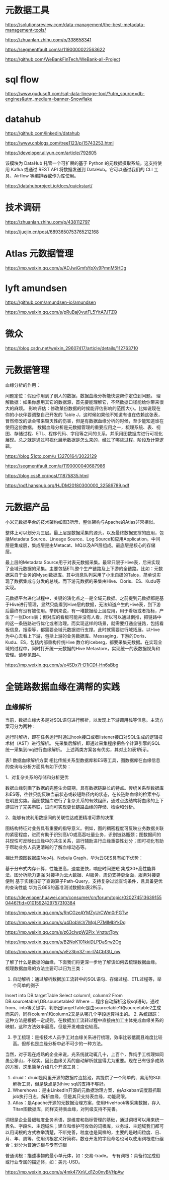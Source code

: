# 元数据工具

https://solutionsreview.com/data-management/the-best-metadata-management-tools/

https://zhuanlan.zhihu.com/p/338658341

https://segmentfault.com/a/1190000022563622


https://github.com/WeBankFinTech/WeBank-all-Project

# sql flow
https://www.gudusoft.com/sql-data-lineage-tool/?utm_source=db-engines&utm_medium=banner-Snowflake

# datahub

https://github.com/linkedin/datahub

https://www.cnblogs.com/tree1123/p/15743253.html

https://developer.aliyun.com/article/792605


该模块为 DataHub 托管一个可扩展的基于 Python 的元数据摄取系统。这支持使用 Kafka 或通过 REST API 将数据发送到 DataHub。它可以通过我们的 CLI 工具、Airflow 等编排器或作为库使用。

https://datahubproject.io/docs/quickstart/


# 技术调研

https://zhuanlan.zhihu.com/p/438112797

https://juejin.cn/post/6893650753765212168

# Atlas 元数据管理

https://mp.weixin.qq.com/s/ADJwiGmfsYpXv9PmnM5HDg

# lyft amundsen

https://github.com/amundsen-io/amundsen


https://mp.weixin.qq.com/s/pRuBaj0vutFL5YitA7JTZQ

# 微众

https://blog.csdn.net/weixin_29607417/article/details/112763710

# 元数据管理

血缘分析的作用：

问题定位：假设你用到了别人的数据，数据血缘分析能快速帮你定位到问题。
理解数据：如果你想用其它的数据源，首先要能理解它，不然数据口径能给你带来很大的麻烦。
影响评估：修改某份数据的时候能评估影响的范围大小。比如说现在你的小伙伴要调整自己开发的 Table J，这时候如果他不知道有谁在依赖这张表，冒然修改的话会带来毁灭性的伤害，但是有数据血缘分析的时候，至少能知道谁在使用这份数据。
数据血缘分析是元数据管理的重要应用之一，梳理系统、表、视图、存储过程、ETL、程序代码、字段等之间的关系，并采用图数据库进行可视化展现。总之就是通过可视化展示数据是怎么来的，经过了哪些过程、阶段及计算逻辑。

https://blog.51cto.com/u_13270164/3022129

https://segmentfault.com/a/1190000040687986

https://blog.css8.cn/post/11875835.html

https://pdf.hanspub.org/HJDM20180300000_32589789.pdf

# 元数据产品

小米元数据平台的技术架构如图3所示，整体架构与Apache的Atlas非常相似。

整体上可以划分为三层。最上层是数据采集的源头，以及最终数据支撑的应用，包括Metadata Source、Lineage Source、Log Source和应用Application。中间层是集成层，集成层是由Metacat、MQ以及API层组成。最底层是核心的存储层。

最上层的Metadata Source用于对表元数据采集。最早只限于Hive表，后来实现了全域元数据的采集。主要包括ETL整个生产链路及上下游的全链路。比如：元数据采自于业务的Mysql数据库。其中消息队列采用了小米自研的Talos，简单说实现了数据集成与分发的总线。而下游元数据的采集由Hive、Doris、ES、Kudu等实现。

元数据平台进化过程中，关键的演化点之一是全域元数据。之前提到元数据都是基于Hive进行管理，显然只能看到Hive层的数据，无法知道产生的Hive表，到下游后最终有没有被使用。举例来说，有一堆数据给上层应用，用于看板或者指标，产生了一张Doris表；但对应的看板可能并没有人看，所以可以通过倒推，把链路中的这一条链路进行优化或者治理。而实现这样的场景，就需要打通全链路，包括看板信息，搜索等，都需要全域元数据进行支撑。此时就需要进行域拓展。以Hive为中心去看上下游，包括上游的业务数据库、Messaging，下游的Doris、Kudu、ES，包括内部重构传统Hive 数仓的Iceberg，都要采集元数据。在实现全域的过程中，同时打开统一元数据的Hive Metastore，实现统一的表数据视角和管理。请参见图4。

https://mp.weixin.qq.com/s/e4SDx7I-D1iCDf-Hn6sBbg





# 全链路数据血缘在满帮的实践

## 血缘解析
当前，数据血缘大多是对SQL语句进行解析，以发现上下游调用栈等信息。主流方案可分为两种：

运行时解析，即在任务运行时通过hook接口或者listener接口对SQL生成的逻辑技术树（AST）进行解析。
先采集后解析，即通过采集程序把各个计算引擎的SQL统一采集到mq进行血缘解析。
上述两类方案各有优劣，其对比如表1所示。

表1 数据血缘解析方案
相比传统关系型数据库和ES等工具，图数据库在血缘信息的查询与分析方面具有如下优势：

1、对复杂关系的存储和分析更优

数据血缘刻画了数据的完整生命周期，具有数据链路长的特点。传统关系型数据库和ES等，往往只能反映当前状态或较短路径内的状态，在长链路血缘的检索中存在明显劣势。而图数据库进行了复杂关系的有效组织，通过点边结构将血缘的上下游进行了完美串联，进而可实现更长链路血缘的存储、检索和分析。

2、能够有效利用数据间的关联性达成更精准可靠的决策

图结构特征对业务具有重要的指导意义。例如，图的稠密程度可反映业务数据关联的紧密程度，进而有助于识别高I/O或高吞吐量业务，识别链路瓶颈；图数据间的共现性可反映出血缘中的共生关系，进行辅助进行血缘重要性划分；图可视化有助于帮助业务人员更清晰的了解血缘动态等。

相比开源图数据库Neo4j、Nebula Graph，华为云GES具有如下优势：

基于分布式内存计算，性能更高，速度更快，响应时间更短
集成30+高性能算法，图分析能力更强
对接华为云大数据、AI服务，周边支持更全面，服务对接更便利
基于实践自研了查询算子Path-Query，支持复杂过滤查询条件，且具备更优的查询性能
华为云GES的基准测试数据如表2所示。

https://developer.huawei.com/consumer/cn/forum/topic/0202745136391550446?fid=0101592429757310384


https://mp.weixin.qq.com/s/RnCGzeAYMZyUrCWm0rFGTw

https://mp.weixin.qq.com/s/u4DobVcV7MgLPZMIMbYkDg

https://mp.weixin.qq.com/s/z63cIwpW2Plx_VnztutTpw

https://mp.weixin.qq.com/s/B2NoK101kkiDLPDaSrw2Og


https://mp.weixin.qq.com/s/vEz3bn3Z-m-I74Cbf3U_nw


了解了什么是数据的血缘，下面我们将更深一步地了解该如何去梳理数据血缘。
梳理数据血缘的方法主要可以归为三类：
1. 自动解析：通过解析数据加工流转中的SQL语句、存储过程、ETL过程等，举个简单的例子

Insert into DB.targetTable
Select column1, column2
From DB.sourcetable1,DB.sourcetable2
Where …
程序自动解析这段sql语句，通过from、into等关键字，判断出targetTable是由sourcetable1和sourcetable2生成而来的，同样column1和column2又是从哪几个字段运算得出的。
2. 系统跟踪：这种方法是根据一定规则，在数据加工流转过程中直接由加工主体完成血缘关系的映射，这种方法效率最高，但是开发难度也较高。

3. 手工梳理：是指技术人员手工对血缘关系进行梳理，效率比较低而且难度比较高。但却也是血缘分析中必不可少的一种方法。


当然，对于现在成熟的企业来说，光系统就动辄几十，上百个，靠纯手工梳理如同愚公移山，不现实。因此血缘关系的自动解析就显得尤为重要。现在已有很多成熟的方案，这里简单介绍几个开源工具：

1. druid：druid是阿里开源的数据库连接池，其提供了一个简单的、易用的SQL解析工具，但是缺点是对hive sql的支持不够好。
2. Wherehows：是由LinkedIn开源的元数据治理方案，由Azkaban调度器抓取job执行日志，解析血缘，但是其只支持表血缘，功能局限。
3. Atlas：是Apache开源的元数据治理方案，使用HiveHook等采集数据，存入Titan图数据库，同样支持表血缘，对列级支持不完善。



词根是企业最细粒度业务术语，是维度和指标管理的基础，通过词根可以用来统一表名、字段名、主题域名；建立和维护可收敛的词根库，业务域、主题域我们都可以用词根的方式枚举清楚，不断完善，粒度也是同样的，主要的是时间粒度、日、月、年、周等，使用词根定义好简称，数仓开发的字段命名也可以使用词根进行组合；划分为普通词根与专有词根

普通词根：描述事物的最小单元体，如：交易-trade。
专有词根：具备约定成俗或行业专属的描述体，如：美元-USD。


https://mp.weixin.qq.com/s/4mk47XnV_d1Zo0nvBVHpAw
